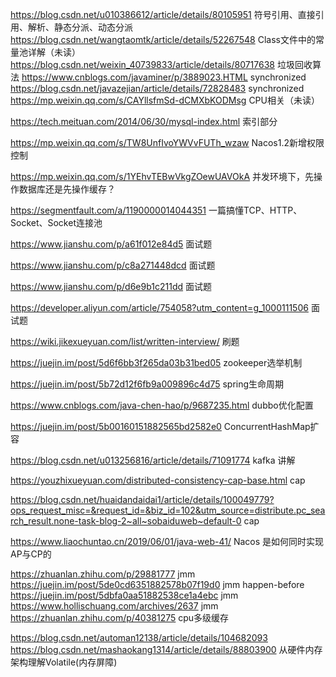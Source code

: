 https://blog.csdn.net/u010386612/article/details/80105951 符号引用、直接引用、解析、静态分派、动态分派  
https://blog.csdn.net/wangtaomtk/article/details/52267548 Class文件中的常量池详解（未读）
https://blog.csdn.net/weixin_40739833/article/details/80717638 垃圾回收算法
https://www.cnblogs.com/javaminer/p/3889023.HTML synchronized
https://blog.csdn.net/javazejian/article/details/72828483 synchronized
https://mp.weixin.qq.com/s/CAYllsfmSd-dCMXbKODMsg CPU相关（未读）


https://tech.meituan.com/2014/06/30/mysql-index.html 索引部分



https://mp.weixin.qq.com/s/TW8UnfIvoYWVvFUTh_wzaw Nacos1.2新增权限控制


https://mp.weixin.qq.com/s/1YEhvTEBwVkgZOewUAVOkA 并发环境下，先操作数据库还是先操作缓存？ 


https://segmentfault.com/a/1190000014044351 一篇搞懂TCP、HTTP、Socket、Socket连接池

https://www.jianshu.com/p/a61f012e84d5 面试题

https://www.jianshu.com/p/c8a271448dcd 面试题


https://www.jianshu.com/p/d6e9b1c211dd 面试题

https://developer.aliyun.com/article/754058?utm_content=g_1000111506 面试题

https://wiki.jikexueyuan.com/list/written-interview/ 刷题



https://juejin.im/post/5d6f6bb3f265da03b31bed05 zookeeper选举机制


https://juejin.im/post/5b72d12f6fb9a009896c4d75  spring生命周期


https://www.cnblogs.com/java-chen-hao/p/9687235.html dubbo优化配置


https://juejin.im/post/5b00160151882565bd2582e0 ConcurrentHashMap扩容


https://blog.csdn.net/u013256816/article/details/71091774 kafka 讲解



https://youzhixueyuan.com/distributed-consistency-cap-base.html cap


https://blog.csdn.net/huaidandaidai1/article/details/100049779?ops_request_misc=&request_id=&biz_id=102&utm_source=distribute.pc_search_result.none-task-blog-2~all~sobaiduweb~default-0 cap


https://www.liaochuntao.cn/2019/06/01/java-web-41/ Nacos 是如何同时实现AP与CP的




https://zhuanlan.zhihu.com/p/29881777 jmm
https://juejin.im/post/5de0cd6351882578b07f19d0 jmm happen-before
https://juejin.im/post/5dbfa0aa51882538ce1a4ebc jmm
https://www.hollischuang.com/archives/2637 jmm
https://zhuanlan.zhihu.com/p/40381275 cpu多级缓存

https://blog.csdn.net/automan12138/article/details/104682093 
https://blog.csdn.net/mashaokang1314/article/details/88803900 从硬件内存架构理解Volatile(内存屏障)